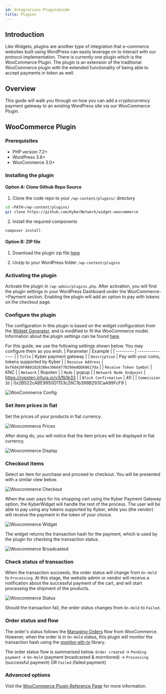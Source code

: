 ```yaml
---
id: Integrations-PluginsGuide
title: Plugins
---
```

## Introduction
Like Widgets, plugins are another type of integration that e-commerce websites built using WordPress can easily leverage on to interact with our protocol implementation. There is currently one plugin which is the WooCommerce Plugin. The plugin is an extension of the traditional WooCommerce plugin with the extended functionality of being able to accept payments in token as well.

## Overview
This guide will walk you through on how you can add a cryptocurrency payment gateway to an existing WordPress site via our WooCommerce Plugin.

## WooCommerce Plugin
### Prerequisites
* PHP version 7.2+
* WordPress 3.8+
* WooCommerce 3.0+

### Installing the plugin
#### Option A: Clone Github Repo Source
1. Clone the code repo to your `/wp-content/plugins/` directory

```sh
cd <PATH>/wp-content/plugins/
git clone https://github.com/KyberNetwork/widget-woocommerce
```

2. Install the required components
```sh
composer install
```

#### Option B: ZIP file
1. Download the plugin zip file [here](https://github.com/KyberNetwork/widget-woocommerce/releases/)

2. Unzip to your WordPress folder `/wp-content/plugins`


### Activating the plugin
Activate the plugin in `/wp-admin/plugins.php`. After activation, you will find the plugin settings in your WordPress Dashboard under the WooCommerce->Payment section. Enabling the plugin will add an option to pay with tokens on the checkout page.


### Configure the plugin
The configuration in this plugin is based on the widget configuration from the [Widget Generator](https://developer.kyber.network/docs/WidgetGenerator/), and is modified to fit the WooCommerce model. Information about the plugin settings can be found [here](references-woocommerceplugin.md#plugin-parameters).

For this guide, we use the following settings shown below. You may configure them as you wish.
| Parameter | Example |
| --------- | --------------- |
| `Title`                  | Kyber payment gateway |
| `Description`            | Pay with your coins, tokens supported by Kyber |
| `Receive Address`        | `0xf6d420FAB01826386e39664770299eADD68617da` |
| `Receive Token Symbol`   | KNC |
| `Network`                | Ropsten |
| `Mode`                   | popup |
| `Network Node Endpoint`  | https://ropsten.infura.io/v3/fb1b33 |
| `Block Confirmation`     | 40 |
| `Commission ID`          | 0x2B522cABE9950D1153c26C1b399B293CaA99FcF9 |

![WooCommerce Config](/uploads/woocommerce-1.png "Woocommerce Config")

### Set item prices in fiat
Set the prices of your products in fiat currency.

![Woocommerce Prices](/uploads/woocommerce-2.png "Woocommerce Prices")

After doing do, you will notice that the item prices will be displayed in fiat currency.

![Woocommerce Display](/uploads/woocommerce-3.png "Woocommerce Display")

### Checkout items
Select an item for purchase and proceed to checkout. You will be presented with a similar view below.

![Woocommerce Checkout](/uploads/woocommerce-4.png "Woocommerce Checkout")

When the user pays for his shopping cart using the Kyber Payment Gateway option, the KyberWidget will handle the rest of the process. The user will be able to pay using any tokens supported by Kyber, while you (the vendor) will receive the payment in the token of your choice.

![Woocommerce Widget](/uploads/woocommerce-5.png "Woocommerce Widget")

The widget returns the transaction hash for the payment, which is used by the plugin for checking the transaction status.

![Woocommerce Broadcasted](/uploads/woocommerce-6.png "Woocommerce Broadcasted")

### Check status of transaction
When the transaction succeeds, the order status will change from `On-Hold` to `Processing`. At this stage, the website admin or vendor will receive a notification about the successful payment of the cart, and will start processing the shipment of the products.

![Woocommerce Status](/uploads/woocommerce-7.png "Woocommerce Status")

Should the transaction fail, the order status changes from `On-Hold` to `Failed`.

### Order status and flow
The order's status follows the [Managing Orders](https://docs.woocommerce.com/document/managing-orders/) flow from WooCommerce. However, when the order is in `On-Hold` status, this plugin will monitor the transaction hash using the [monitor-eth-tx](https://packagist.org/packages/tranbaohuy/monitor-eth-tx/) library.

The order status flow is summarised below.
`Order created` -> `Pending payment` -> `On-Hold` (payment broadcasted & mornitored) -> `Processing` (successful payment) OR `Failed` (failed payment)

### Advanced options
Visit the [WooCommerce Plugin Reference Page](references-woocommerceplugin.md) for more information.
